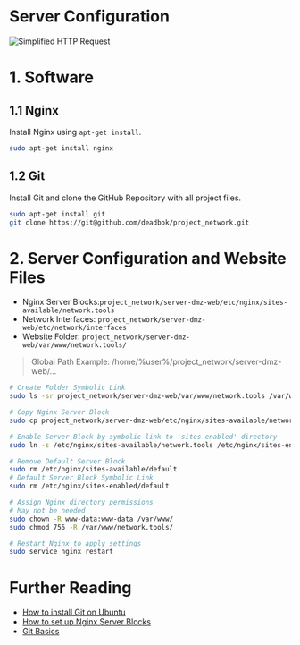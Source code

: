 # Server Configuration

![Simplified HTTP Request](../images/network-diagram-http.png)

# 1. Software

## 1.1 Nginx

Install Nginx using `apt-get install`.

```bash
sudo apt-get install nginx
```

## 1.2 Git

Install Git and clone the GitHub Repository with all project files.

```bash
sudo apt-get install git
git clone https://git@github.com/deadbok/project_network.git
```

# 2. Server Configuration and Website Files

- Nginx Server Blocks:`project_network/server-dmz-web/etc/nginx/sites-available/network.tools`
- Network Interfaces: `project_network/server-dmz-web/etc/network/interfaces`
- Website Folder: `project_network/server-dmz-web/var/www/network.tools/`

> Global Path Example: /home/%user%/project_network/server-dmz-web/...


```bash
# Create Folder Symbolic Link
sudo ls -sr project_network/server-dmz-web/var/www/network.tools /var/www/network.tools

# Copy Nginx Server Block
sudo cp project_network/server-dmz-web/etc/nginx/sites-available/network.tools /etc/nginx/sites-available/

# Enable Server Block by symbolic link to 'sites-enabled' directory
sudo ln -s /etc/nginx/sites-available/network.tools /etc/nginx/sites-enabled/

# Remove Default Server Block
sudo rm /etc/nginx/sites-available/default
# Default Server Block Symbolic Link
sudo rm /etc/nginx/sites-enabled/default

# Assign Nginx directory permissions
# May not be needed
sudo chown -R www-data:www-data /var/www/
sudo chmod 755 -R /var/www/network.tools/

# Restart Nginx to apply settings
sudo service nginx restart
```

# Further Reading
- [How to install Git on Ubuntu](https://www.digitalocean.com/community/tutorials/how-to-install-git-on-ubuntu-14-04)
- [How to set up Nginx Server Blocks](https://www.digitalocean.com/community/tutorials/how-to-set-up-nginx-server-blocks-virtual-hosts-on-ubuntu-16-04)
- [Git Basics](https://git-scm.com/book/en/v2/Git-Basics-Viewing-the-Commit-History)
